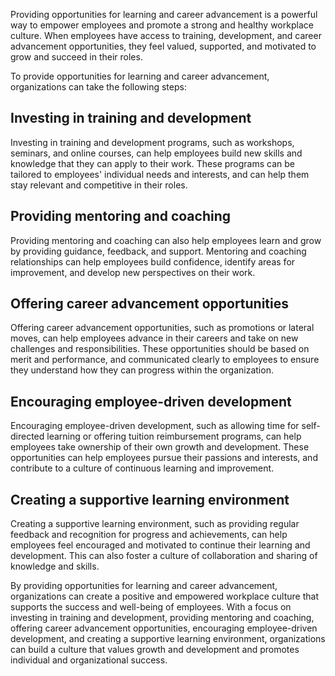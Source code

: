 
Providing opportunities for learning and career advancement is a powerful way to empower employees and promote a strong and healthy workplace culture. When employees have access to training, development, and career advancement opportunities, they feel valued, supported, and motivated to grow and succeed in their roles.

To provide opportunities for learning and career advancement, organizations can take the following steps:

## Investing in training and development

Investing in training and development programs, such as workshops, seminars, and online courses, can help employees build new skills and knowledge that they can apply to their work. These programs can be tailored to employees' individual needs and interests, and can help them stay relevant and competitive in their roles.

## Providing mentoring and coaching

Providing mentoring and coaching can also help employees learn and grow by providing guidance, feedback, and support. Mentoring and coaching relationships can help employees build confidence, identify areas for improvement, and develop new perspectives on their work.

## Offering career advancement opportunities

Offering career advancement opportunities, such as promotions or lateral moves, can help employees advance in their careers and take on new challenges and responsibilities. These opportunities should be based on merit and performance, and communicated clearly to employees to ensure they understand how they can progress within the organization.

## Encouraging employee-driven development

Encouraging employee-driven development, such as allowing time for self-directed learning or offering tuition reimbursement programs, can help employees take ownership of their own growth and development. These opportunities can help employees pursue their passions and interests, and contribute to a culture of continuous learning and improvement.

## Creating a supportive learning environment

Creating a supportive learning environment, such as providing regular feedback and recognition for progress and achievements, can help employees feel encouraged and motivated to continue their learning and development. This can also foster a culture of collaboration and sharing of knowledge and skills.

By providing opportunities for learning and career advancement, organizations can create a positive and empowered workplace culture that supports the success and well-being of employees. With a focus on investing in training and development, providing mentoring and coaching, offering career advancement opportunities, encouraging employee-driven development, and creating a supportive learning environment, organizations can build a culture that values growth and development and promotes individual and organizational success.
